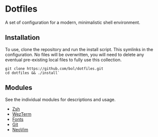 # Dotfiles

A set of configuration for a modern, minimalistic shell environment.

## Installation

To use, clone the repository and run the install script. This symlinks in the configuration. No files will be overwritten, you will need to delete any eventual pre-existing local files to fully use this collection.

```
git clone https://github.com/bol/dotfiles.git
cd dotfiles && ./install`
```
## Modules
See the individual modules for descriptions and usage.
* [Zsh](zsh/README.md)
* [WezTerm](wezterm/README.md)
* [Fonts](fonts/README.md)
* [Git](git/README.md)
* [NeoVim](nvim/README.md)
